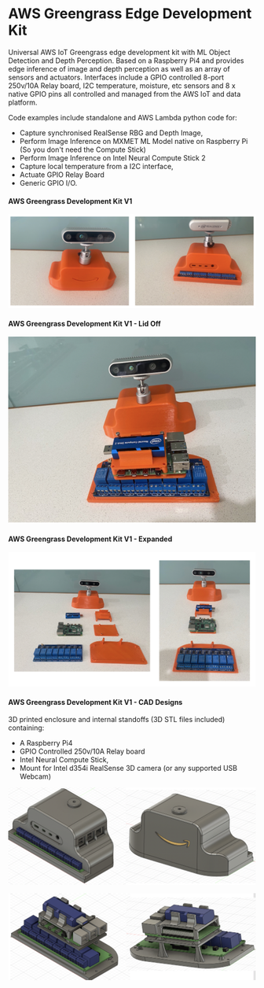 # AWS Greengrass Edge Development Kit

Universal AWS IoT Greengrass edge development kit with ML Object Detection and Depth Perception. Based on a Raspberry Pi4 and provides edge inference of image and depth perception as well as an array of sensors and actuators. Interfaces include a GPIO controlled 8-port 250v/10A Relay board, I2C temperature, moisture, etc sensors and 8 x native GPIO pins all controlled and managed from the AWS IoT and data platform. 

Code examples include standalone and AWS Lambda python code for:
* Capture synchronised RealSense RBG and Depth Image,
* Perform Image Inference on MXMET ML Model native on Raspberry Pi (So you don't need the Compute Stick)
* Perform Image Inference on Intel Neural Compute Stick 2
* Capture local temperature from a I2C interface,
* Actuate GPIO Relay Board
* Generic GPIO I/O.

#### AWS Greengrass Development Kit V1
![AWS Greengrass Development Kit V1](pics/v1/dev-kit-front-back.png)

#### AWS Greengrass Development Kit V1 - Lid Off
![AWS Greengrass Development Kit V1 - Lid Off](pics/v1/dev-kit-lid-off.png)

#### AWS Greengrass Development Kit V1 - Expanded
![AWS Greengrass Development Kit V1 - Expanded](pics/v1/dev-kit-expanded.png)

#### AWS Greengrass Development Kit V1 - CAD Designs

3D printed enclosure and internal standoffs (3D STL files included) containing:
* A Raspberry Pi4
* GPIO Controlled 250v/10A Relay board
* Intel Neural Compute Stick,
* Mount for Intel d354i RealSense 3D camera (or any supported USB Webcam)

![AWS Greengrass Development Kit V1 - CAD Front - Back](pics/v1/dev-kit-cad-front-back.png)

![AWS Greengrass Development Kit V1 - CAD Lid Off](pics/v1/dev-kit-cad-lid-off.png)

